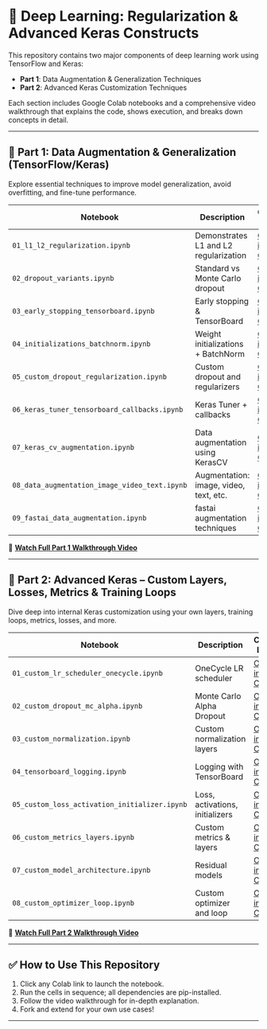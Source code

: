 # 🧠 Deep Learning: Regularization & Advanced Keras Constructs

This repository contains two major components of deep learning work using TensorFlow and Keras:

- **Part 1**: Data Augmentation & Generalization Techniques  
- **Part 2**: Advanced Keras Customization Techniques

Each section includes Google Colab notebooks and a comprehensive video walkthrough that explains the code, shows execution, and breaks down concepts in detail.

---

## 📁 Part 1: Data Augmentation & Generalization (TensorFlow/Keras)

Explore essential techniques to improve model generalization, avoid overfitting, and fine-tune performance.

| Notebook | Description | Colab Link |
|---------|-------------|------------|
| `01_l1_l2_regularization.ipynb` | Demonstrates L1 and L2 regularization | [Open in Colab](https://colab.research.google.com/github/yourusername/deep-learning-regularization/blob/main/part1_generalization/01_l1_l2_regularization.ipynb) |
| `02_dropout_variants.ipynb` | Standard vs Monte Carlo dropout | [Open in Colab](https://colab.research.google.com/github/yourusername/deep-learning-regularization/blob/main/part1_generalization/02_dropout_variants.ipynb) |
| `03_early_stopping_tensorboard.ipynb` | Early stopping & TensorBoard | [Open in Colab](https://colab.research.google.com/github/yourusername/deep-learning-regularization/blob/main/part1_generalization/03_early_stopping_tensorboard.ipynb) |
| `04_initializations_batchnorm.ipynb` | Weight initializations + BatchNorm | [Open in Colab](https://colab.research.google.com/github/yourusername/deep-learning-regularization/blob/main/part1_generalization/04_initializations_batchnorm.ipynb) |
| `05_custom_dropout_regularization.ipynb` | Custom dropout and regularizers | [Open in Colab](https://colab.research.google.com/github/yourusername/deep-learning-regularization/blob/main/part1_generalization/05_custom_dropout_regularization.ipynb) |
| `06_keras_tuner_tensorboard_callbacks.ipynb` | Keras Tuner + callbacks | [Open in Colab](https://colab.research.google.com/github/yourusername/deep-learning-regularization/blob/main/part1_generalization/06_keras_tuner_tensorboard_callbacks.ipynb) |
| `07_keras_cv_augmentation.ipynb` | Data augmentation using KerasCV | [Open in Colab](https://colab.research.google.com/github/yourusername/deep-learning-regularization/blob/main/part1_generalization/07_keras_cv_augmentation.ipynb) |
| `08_data_augmentation_image_video_text.ipynb` | Augmentation: image, video, text, etc. | [Open in Colab](https://colab.research.google.com/github/yourusername/deep-learning-regularization/blob/main/part1_generalization/08_data_augmentation_image_video_text.ipynb) |
| `09_fastai_data_augmentation.ipynb` | fastai augmentation techniques | [Open in Colab](https://colab.research.google.com/github/yourusername/deep-learning-regularization/blob/main/part1_generalization/09_fastai_data_augmentation.ipynb) |

🎥 **[Watch Full Part 1 Walkthrough Video](https://youtu.be/part1-dummy-link)**

---

## 📁 Part 2: Advanced Keras – Custom Layers, Losses, Metrics & Training Loops

Dive deep into internal Keras customization using your own layers, training loops, metrics, losses, and more.

| Notebook | Description | Colab Link |
|----------|-------------|------------|
| `01_custom_lr_scheduler_onecycle.ipynb` | OneCycle LR scheduler | [Open in Colab](https://colab.research.google.com/github/yourusername/deep-learning-regularization/blob/main/part2_advanced_keras/01_custom_lr_scheduler_onecycle.ipynb) |
| `02_custom_dropout_mc_alpha.ipynb` | Monte Carlo Alpha Dropout | [Open in Colab](https://colab.research.google.com/github/yourusername/deep-learning-regularization/blob/main/part2_advanced_keras/02_custom_dropout_mc_alpha.ipynb) |
| `03_custom_normalization.ipynb` | Custom normalization layers | [Open in Colab](https://colab.research.google.com/github/yourusername/deep-learning-regularization/blob/main/part2_advanced_keras/03_custom_normalization.ipynb) |
| `04_tensorboard_logging.ipynb` | Logging with TensorBoard | [Open in Colab](https://colab.research.google.com/github/yourusername/deep-learning-regularization/blob/main/part2_advanced_keras/04_tensorboard_logging.ipynb) |
| `05_custom_loss_activation_initializer.ipynb` | Loss, activations, initializers | [Open in Colab](https://colab.research.google.com/github/yourusername/deep-learning-regularization/blob/main/part2_advanced_keras/05_custom_loss_activation_initializer.ipynb) |
| `06_custom_metrics_layers.ipynb` | Custom metrics & layers | [Open in Colab](https://colab.research.google.com/github/yourusername/deep-learning-regularization/blob/main/part2_advanced_keras/06_custom_metrics_layers.ipynb) |
| `07_custom_model_architecture.ipynb` | Residual models | [Open in Colab](https://colab.research.google.com/github/yourusername/deep-learning-regularization/blob/main/part2_advanced_keras/07_custom_model_architecture.ipynb) |
| `08_custom_optimizer_loop.ipynb` | Custom optimizer and loop | [Open in Colab](https://colab.research.google.com/github/yourusername/deep-learning-regularization/blob/main/part2_advanced_keras/08_custom_optimizer_loop.ipynb) |

🎥 **[Watch Full Part 2 Walkthrough Video](https://youtu.be/part2-dummy-link)**

---

## ✅ How to Use This Repository

1. Click any Colab link to launch the notebook.
2. Run the cells in sequence; all dependencies are pip-installed.
3. Follow the video walkthrough for in-depth explanation.
4. Fork and extend for your own use cases!


---
